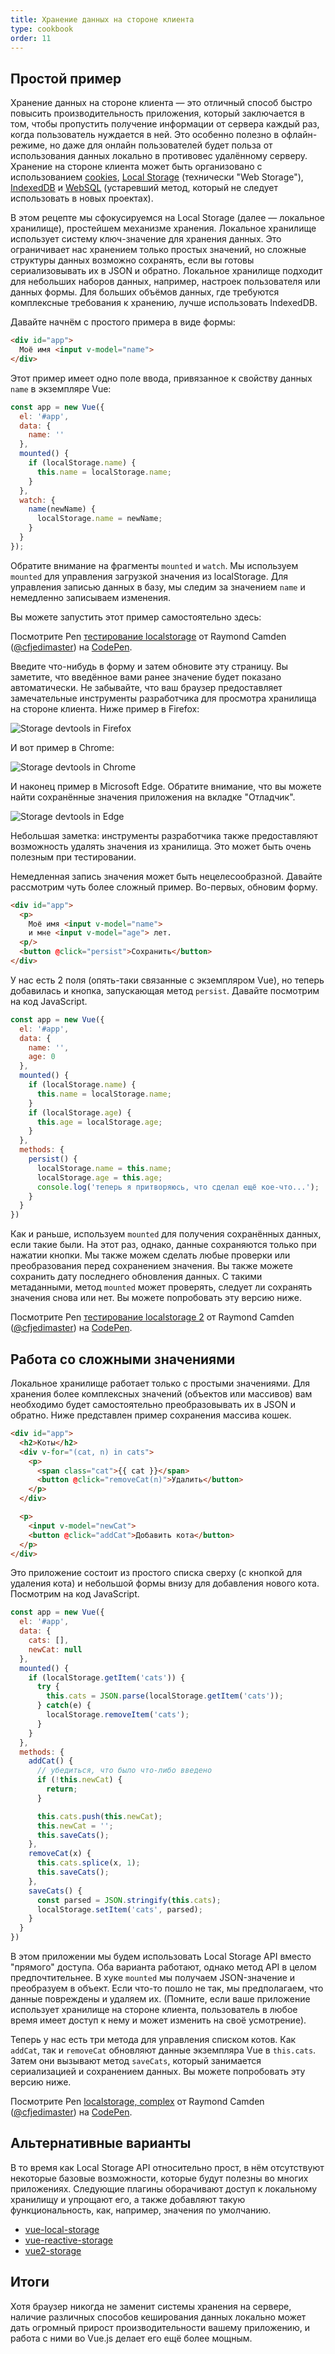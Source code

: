 ```yaml
---
title: Хранение данных на стороне клиента
type: cookbook
order: 11
---
```


## Простой пример

Хранение данных на стороне клиента — это отличный способ быстро повысить производительность приложения, который заключается в том, чтобы пропустить получение информации от сервера каждый раз, когда пользователь нуждается в ней. Это особенно полезно в офлайн-режиме, но даже для онлайн пользователей будет польза от использования данных локально в противовес удалённому серверу. Хранение на стороне клиента может быть организовано с использованием [cookies](https://developer.mozilla.org/ru/docs/Web/HTTP/Cookies), [Local Storage](https://developer.mozilla.org/ru/docs/Web/API/Web_Storage_API) (технически "Web Storage"), [IndexedDB](https://developer.mozilla.org/ru/docs/IndexedDB) и [WebSQL](https://www.w3.org/TR/webdatabase/) (устаревший метод, который не следует использовать в новых проектах).

В этом рецепте мы сфокусируемся на Local Storage (далее — локальное хранилище), простейшем механизме хранения. Локальное хранилище использует систему ключ-значение для хранения данных. Это ограничивает нас хранением только простых значений, но сложные структуры данных возможно сохранять, если вы готовы сериализовывать их в JSON и обратно. Локальное хранилище подходит для небольших наборов данных, например, настроек пользователя или данных формы. Для больших объёмов данных, где требуются комплексные требования к хранению, лучше использовать IndexedDB.

Давайте начнём с простого примера в виде формы:

``` html
<div id="app">
  Моё имя <input v-model="name">
</div>
```

Этот пример имеет одно поле ввода, привязанное к свойству данных `name` в экземпляре Vue:

``` js
const app = new Vue({
  el: '#app',
  data: {
    name: ''
  },
  mounted() {
    if (localStorage.name) {
      this.name = localStorage.name;
    }
  },
  watch: {
    name(newName) {
      localStorage.name = newName;
    }
  }
});
```

Обратите внимание на фрагменты `mounted` и `watch`. Мы используем `mounted` для управления загрузкой значения из localStorage. Для управления записью данных в базу, мы следим за значением `name` и немедленно записываем изменения.

Вы можете запустить этот пример самостоятельно здесь:

<p data-height="265" data-theme-id="0" data-slug-hash="KodaKb" data-default-tab="js,result" data-user="cfjedimaster" data-embed-version="2" data-pen-title="testing localstorage" class="codepen">Посмотрите Pen <a href="https://codepen.io/cfjedimaster/pen/KodaKb/">тестирование localstorage</a> от Raymond Camden (<a href="https://codepen.io/cfjedimaster">@cfjedimaster</a>) на <a href="https://codepen.io">CodePen</a>.</p>
<script async src="https://static.codepen.io/assets/embed/ei.js"></script>

Введите что-нибудь в форму и затем обновите эту страницу. Вы заметите, что введённое вами ранее значение будет показано автоматически. Не забывайте, что ваш браузер предоставляет замечательные инструменты разработчика для просмотра хранилища на стороне клиента. Ниже пример в Firefox:

![Storage devtools in Firefox](/images/devtools-storage.png)

И вот пример в Chrome:

![Storage devtools in Chrome](/images/devtools-storage-chrome.png)

И наконец пример в Microsoft Edge. Обратите внимание, что вы можете найти сохранённые значения приложения на вкладке "Отладчик".

![Storage devtools in Edge](/images/devtools-storage-edge.png)

<p class="tip">Небольшая заметка: инструменты разработчика также предоставляют возможность удалять значения из хранилища. Это может быть очень полезным при тестировании.</p>

Немедленная запись значения может быть нецелесообразной. Давайте рассмотрим чуть более сложный пример. Во-первых, обновим форму.

``` html
<div id="app">
  <p>
    Моё имя <input v-model="name">
    и мне <input v-model="age"> лет.
  <p/>
  <button @click="persist">Сохранить</button>
</div>
```

У нас есть 2 поля (опять-таки связанные с экземпляром Vue), но теперь добавилась и кнопка, запускающая метод `persist`. Давайте посмотрим на код JavaScript.

``` js
const app = new Vue({
  el: '#app',
  data: {
    name: '',
    age: 0
  },
  mounted() {
    if (localStorage.name) {
      this.name = localStorage.name;
    }
    if (localStorage.age) {
      this.age = localStorage.age;
    }
  },
  methods: {
    persist() {
      localStorage.name = this.name;
      localStorage.age = this.age;
      console.log('теперь я притворяюсь, что сделал ещё кое-что...');
    }
  }
})
```

Как и раньше, используем `mounted` для получения сохранённых данных, если такие были. На этот раз, однако, данные сохраняются только при нажатии кнопки. Мы также можем сделать любые проверки или преобразования перед сохранением значения. Вы также можете сохранить дату последнего обновления данных. С такими метаданными, метод `mounted` может проверять, следует ли сохранять значения снова или нет. Вы можете попробовать эту версию ниже.

<p data-height="265" data-theme-id="0" data-slug-hash="rdOjLN" data-default-tab="js,result" data-user="cfjedimaster" data-embed-version="2" data-pen-title="testing localstorage 2" class="codepen">Посмотрите Pen <a href="https://codepen.io/cfjedimaster/pen/rdOjLN/">тестирование localstorage 2</a> от Raymond Camden (<a href="https://codepen.io/cfjedimaster">@cfjedimaster</a>) на <a href="https://codepen.io">CodePen</a>.</p>
<script async src="https://static.codepen.io/assets/embed/ei.js"></script>

## Работа со сложными значениями

Локальное хранилище работает только с простыми значениями. Для хранения более комплексных значений (объектов или массивов) вам необходимо будет самостоятельно преобразовывать их в JSON и обратно. Ниже представлен пример сохранения массива кошек.

``` html
<div id="app">
  <h2>Коты</h2>
  <div v-for="(cat, n) in cats">
    <p>
      <span class="cat">{{ cat }}</span>
      <button @click="removeCat(n)">Удалить</button>
    </p>
  </div>

  <p>
    <input v-model="newCat">
    <button @click="addCat">Добавить кота</button>
  </p>
</div>
```

Это приложение состоит из простого списка сверху (с кнопкой для удаления кота) и небольшой формы внизу для добавления нового кота. Посмотрим на код JavaScript.

``` js
const app = new Vue({
  el: '#app',
  data: {
    cats: [],
    newCat: null
  },
  mounted() {
    if (localStorage.getItem('cats')) {
      try {
        this.cats = JSON.parse(localStorage.getItem('cats'));
      } catch(e) {
        localStorage.removeItem('cats');
      }
    }
  },
  methods: {
    addCat() {
      // убедиться, что было что-либо введено
      if (!this.newCat) {
        return;
      }

      this.cats.push(this.newCat);
      this.newCat = '';
      this.saveCats();
    },
    removeCat(x) {
      this.cats.splice(x, 1);
      this.saveCats();
    },
    saveCats() {
      const parsed = JSON.stringify(this.cats);
      localStorage.setItem('cats', parsed);
    }
  }
})
```

В этом приложении мы будем использовать Local Storage API вместо "прямого" доступа. Оба варианта работают, однако метод API в целом предпочтительнее. В хуке `mounted` мы получаем JSON-значение и преобразуем в объект. Если что-то пошло не так, мы предполагаем, что данные повреждены и удаляем их. (Помните, если ваше приложение использует хранилище на стороне клиента, пользователь в любое время имеет доступ к нему и может изменить на своё усмотрение).

Теперь у нас есть три метода для управления списком котов. Как `addCat`, так и `removeCat` обновляют данные экземпляра Vue в `this.cats`. Затем они вызывают метод `saveCats`, который занимается сериализацией и сохранением данных. Вы можете попробовать эту версию ниже.

<p data-height="265" data-theme-id="0" data-slug-hash="qoYbyW" data-default-tab="js,result" data-user="cfjedimaster" data-embed-version="2" data-pen-title="localstorage, complex" class="codepen">Посмотрите Pen <a href="https://codepen.io/cfjedimaster/pen/qoYbyW/">localstorage, complex</a> от Raymond Camden (<a href="https://codepen.io/cfjedimaster">@cfjedimaster</a>) на <a href="https://codepen.io">CodePen</a>.</p>
<script async src="https://static.codepen.io/assets/embed/ei.js"></script>

## Альтернативные варианты

В то время как Local Storage API относительно прост, в нём отсутствуют некоторые базовые возможности, которые будут полезны во многих приложениях. Следующие плагины оборачивают доступ к локальному хранилищу и упрощают его, а также добавляют такую функциональность, как, например, значения по умолчанию.

* [vue-local-storage](https://github.com/pinguinjkeke/vue-local-storage)
* [vue-reactive-storage](https://github.com/ropbla9/vue-reactive-storage)
* [vue2-storage](https://github.com/yarkovaleksei/vue2-storage)

## Итоги

Хотя браузер никогда не заменит системы хранения на сервере, наличие различных способов кеширования данных локально может дать огромный прирост производительности вашему приложению, и работа с ними во Vue.js делает его ещё более мощным.
